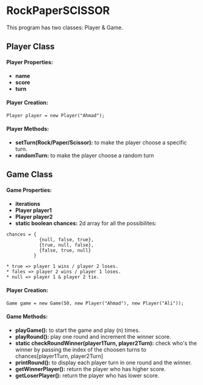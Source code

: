# RockPaperSCISSOR

This program has two classes: Player & Game.

## Player Class

#### Player Properties:
- **name**
- **score**
- **turn**

#### Player Creation:
```
Player player = new Player("Ahmad");
```

#### Player Methods:
- **setTurn(Rock/Paper/Scissor):** to make the player choose a specific turn.
- **randomTurn:** to make the player choose a random turn 

## Game Class

#### Game Properties:
- **iterations**
- **Player player1**
- **Player player2**
- **static boolean chances:** 2d array for all the possibilites:
```
chances = {
            {null, false, true},
            {true, null, false},
            {false, true, null}
          }
          
* true => player 1 wins / player 2 loses.
* fales => player 2 wins / player 1 loses.
* null => player 1 & player 2 tie.
```

#### Player Creation:
```
Game game = new Game(50, new Player("Ahmad"), new Player("Ali"));
```

#### Game Methods:
- **playGame():** to start the game and play (n) times.
- **playRound():** play one round and increment the winner score.
- **static checkRoundWinner(player1Turn, player2Turn):**
check who's the winner by passing the index of the choosen turns to chances[player1Turn, player2Turn] 
- **printRound():** to display each player turn in one round and the winner.
- **getWinnerPlayer():** return the player who has higher score.
- **getLoserPlayer():** return the player who has lower score.